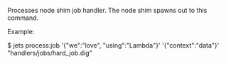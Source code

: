 Processes node shim job handler. The node shim spawns out to this command.

Example:

$ jets process:job '{"we":"love", "using":"Lambda"}' '{"context":"data"}' "handlers/jobs/hard_job.dig"
